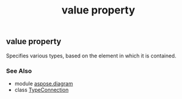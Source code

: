 ﻿---
title: value property
second_title: Aspose.Diagram for Python via .NET API References
description: 
type: docs
weight: 50
url: /python-net/aspose.diagram/typeconnection/value/
is_root: false
---

## value property


Specifies various types, based on the element in which it is contained.

### See Also
* module [aspose.diagram](../../)
* class [TypeConnection](/diagram/python-net/aspose.diagram/typeconnection)
